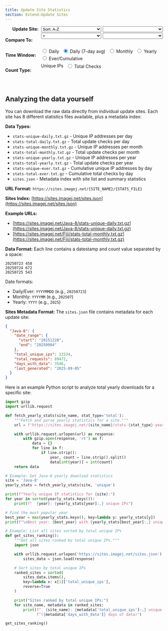 ```yaml
---
title: Update Site Statistics
section: Extend:Update Sites
---
```


<style>
#controls {
  margin: 0 auto;
  padding-bottom: 2em;
  width: fit-content;
}
#controls .grid {
  display: grid;
  grid-template-columns: 8em 1fr;
  gap: 0.2em 0.2em;
  align-items: start;
}
#controls .grid label.heading {
  font-weight: bold;
  text-align: right;
}
#controls .grid div.widgets {
  display: flex;
  gap: 0.3em;
  flex-wrap: wrap;
  width: 100%;
}
#controls .grid div.widgets select {
  flex: 1;
}
#controls label, #controls select {
  padding-right: 0.4em;
}
#loading {
  display: none;
  font-style: italic;
  color: #666;
  text-align: center;
  margin-top: 15px;
}
.error {
  color: #d32f2f;
  font-weight: bold;
  padding: 20px;
  text-align: center;
}
</style>

<div id="controls">
<div class="grid">
  <label class="heading">Update Site:</label>
  <div class="widgets">
    <select id="sort" onchange="updateSiteList()" title="Order of update sites in the neighboring dropdown list boxes">
      <option value="alpha">Sort: A-Z</option>
      <option value="ips">Sort: Most Used</option>
      <option value="date">Sort: Newest</option>
    </select>
    <select id="site" onchange="updateChart()" title="Update site to visualize"></select>
  </div>

  <label class="heading">Compare To:</label>
  <div class="widgets">
    <select id="op" onchange="updateCompareMode(); updateChart()" title="Comparison operation: + (sum both sites), / (ratio of first ÷ second), % (first as percentage of total)">
      <option value=""></option>
      <option value="+" selected>+</option>
      <option value="/">/</option>
      <option value="%">%</option>
    </select>
    <select id="site2" onchange="updateChart()" title="Second update site, for comparison"></select>
  </div>

  <label class="heading">Time Window:</label>
  <div class="widgets">
    <label title="Data aggregated per day (USA Central time zone), with no smoothing."><input type="radio" id="time-daily" name="timeWindow" value="daily" onchange="updateChart()"> Daily</label>
    <label title="Daily data smoothed with 7-day rolling average. Eliminates weekend/weekday noise since fewer people use Fiji on weekends. Recommended for cleaner trend visualization."><input type="radio" id="time-daily-avg" name="timeWindow" value="daily-avg" checked onchange="updateChart()"> Daily (7-day avg)</label>
    <label title="Data aggregated per month, with no smoothing."><input type="radio" id="time-monthly" name="timeWindow" value="monthly" onchange="updateChart()"> Monthly</label>
    <label title="Data aggregated per year, with no smoothing."><input type="radio" id="time-yearly" name="timeWindow" value="yearly" onchange="updateChart()"> Yearly</label>
    <label title="Running total over time. For Unique IPs: cumulative count of all IPs ever seen. For Total Checks: running sum of all checks since the update site was created."><input type="radio" id="time-ever" name="timeWindow" value="ever" onchange="updateChart()"> Ever/Cumulative</label>
  </div>

  <label class="heading">Count Type:</label>
  <div class="widgets">
    <label title="Number of distinct IP addresses seen during the chosen window of time.

Note:
* Multiple users at one organization may share the same public IP due to NAT.
* Many wireless users may have different IPs daily due to DHCP.
* Therefore, this value should not be construed as an accurate unique user count."><input type="radio" id="count-unique" name="countType" value="unique" checked onchange="updateChart()"> Unique IPs</label>
    <label title="Total update checks performed, regardless of IP address. Each time the Updater checks for updates (not downloads), it's counted. For most users, this check happens once daily when launching Fiji the first time within a 24-hour period."><input type="radio" id="count-total" name="countType" value="total" onchange="updateChart()"> Total Checks</label>
  </div>
</div>

<div id="loading">Loading data...</div>
</div>

<div id="stats-chart" style="width: 100%"></div>

<script src="https://cdn.jsdelivr.net/npm/pako@2.1.0/dist/pako.min.js"></script>
<script type="text/javascript">
  // Data cache to avoid refetching
  window.statsCache = {};

  // Available sites - will be populated from initial discovery
  window.availableSites = [];

  function getSelectedValues() {
    const site = document.getElementById('site').value;
    const op = document.getElementById('op').value;
    const site2 = document.getElementById('site2').value;
    const timeWindow = document.querySelector('input[name="timeWindow"]:checked').value;
    const countType = document.querySelector('input[name="countType"]:checked').value;

    return { site, op, site2, timeWindow, countType };
  }

  function updateSiteList() {
    const sortMode = document.getElementById('sort').value;
    const siteSelect = document.getElementById('site');
    const site2Select = document.getElementById('site2');

    // Remember current selections
    const currentSite = siteSelect.value;
    const currentSite2 = site2Select.value;

    // Sort sites according to selected mode
    let sortedSites = [...window.availableSites];

    switch (sortMode) {
      case 'alpha':
        sortedSites.sort();
        break;
      case 'ips':
        sortedSites.sort((a, b) => {
          const ipsA = window.sitesMetadata[a]?.total_unique_ips || 0;
          const ipsB = window.sitesMetadata[b]?.total_unique_ips || 0;
          return ipsB - ipsA; // Descending
        });
        break;
      case 'date':
        sortedSites.sort((a, b) => {
          const dateA = window.sitesMetadata[a]?.date_range?.start || '00000000';
          const dateB = window.sitesMetadata[b]?.date_range?.start || '00000000';
          return dateB.localeCompare(dateA); // Newest first
        });
        break;
    }

    // Clear and repopulate dropdowns
    siteSelect.innerHTML = '';
    site2Select.innerHTML = '';

    for (const siteName of sortedSites) {
      const siteOption = new Option();
      const site2Option = new Option();
      siteOption.value = site2Option.value = siteName;

      // Add metadata to option text if available
      const metadata = window.sitesMetadata[siteName];
      if (metadata && metadata.total_unique_ips) {
        siteOption.innerHTML = site2Option.innerHTML =
          `${siteName} (${metadata.total_unique_ips.toLocaleString()})`;
      } else {
        siteOption.innerHTML = site2Option.innerHTML = siteName;
      }

      siteSelect.appendChild(siteOption);
      site2Select.appendChild(site2Option);
    }

    // Restore selections if possible
    if (sortedSites.includes(currentSite)) {
      siteSelect.value = currentSite;
    } else if (sortedSites.length > 0) {
      siteSelect.selectedIndex = 0;
    }

    if (sortedSites.includes(currentSite2)) {
      site2Select.value = currentSite2;
    } else if (sortedSites.includes('Java-8')) {
      site2Select.value = 'Java-8';
    } else if (sortedSites.length > 1) {
      site2Select.selectedIndex = 1;
    }

    // Update chart with new selection
    updateChart();
  }

  function updateCompareMode() {
    const op = document.getElementById('op').value;
    const site2Select = document.getElementById('site2');

    if (op === '') {
      // Single site mode
      site2Select.disabled = true;
      site2Select.style.opacity = '0.5';
    } else {
      // Comparison mode
      site2Select.disabled = false;
      site2Select.style.opacity = '1';
    }
  }

  function buildStatsUrl(site, timeWindow, countType) {
    // Map daily-avg to daily for URL
    const urlTimeWindow = timeWindow === 'daily-avg' ? 'daily' : timeWindow;
    const filename = `stats-${countType}-${urlTimeWindow}.txt.gz`;
    return `https://sites.imagej.net/${site}/${filename}`;
  }

  function getCacheKey(site, timeWindow, countType) {
    return `${site}-${timeWindow}-${countType}`;
  }

  function parseDate(dateStr, timeWindow) {
    if (timeWindow === 'daily' || timeWindow === 'daily-avg' || timeWindow === 'ever') {
      // YYYYMMDD format
      const year = parseInt(dateStr.substring(0, 4));
      const month = parseInt(dateStr.substring(4, 6)) - 1; // JS months are 0-based
      const day = parseInt(dateStr.substring(6, 8));
      return new Date(year, month, day);
    } else if (timeWindow === 'monthly') {
      // YYYYMM format
      const year = parseInt(dateStr.substring(0, 4));
      const month = parseInt(dateStr.substring(4, 6)) - 1;
      return new Date(year, month, 1);
    } else if (timeWindow === 'yearly') {
      // YYYY format
      const year = parseInt(dateStr);
      return new Date(year, 0, 1);
    }
  }

  function fillDateGaps(data, timeWindow) {
    if (!data || data.length === 0) return data;

    // Sort data by date
    data.sort((a, b) => a[0] - b[0]);

    const filled = [];
    const startDate = new Date(data[0][0]);
    const endDate = new Date(data[data.length - 1][0]);

    // Create a map for quick lookup
    const dataMap = new Map();
    for (const [date, value] of data) {
      dataMap.set(date.getTime(), value);
    }

    let current = new Date(startDate);
    let lastCumulativeValue = 0;

    while (current <= endDate) {
      const currentTime = current.getTime();

      if (dataMap.has(currentTime)) {
        const value = dataMap.get(currentTime);
        filled.push([new Date(current), value]);
        if (timeWindow === 'ever') {
          lastCumulativeValue = value;
        }
      } else {
        // Fill gap
        if (timeWindow === 'ever') {
          // For cumulative data, use the last known value
          filled.push([new Date(current), lastCumulativeValue]);
        } else {
          // For other data types, use 0
          filled.push([new Date(current), 0]);
        }
      }

      // Increment current date based on time window
      if (timeWindow === 'daily' || timeWindow === 'daily-avg' || timeWindow === 'ever') {
        current.setDate(current.getDate() + 1);
      } else if (timeWindow === 'monthly') {
        current.setMonth(current.getMonth() + 1);
      } else if (timeWindow === 'yearly') {
        current.setFullYear(current.getFullYear() + 1);
      }
    }

    return filled;
  }

  function combineForStackedChart(data1, data2) {
    if (!data1 || !data2) return data1 || data2 || [];

    // Create maps for efficient lookup
    const map1 = new Map(data1.map(([date, value]) => [date.getTime(), value]));
    const map2 = new Map(data2.map(([date, value]) => [date.getTime(), value]));

    // Get all unique dates from both datasets
    const allDates = new Set([...map1.keys(), ...map2.keys()]);
    const result = [];

    for (const dateKey of Array.from(allDates).sort()) {
      const date = new Date(dateKey);
      const val1 = map1.get(dateKey) || 0;
      const val2 = map2.get(dateKey) || 0;

      // Format: [date, site1_value, site2_value]
      result.push([date, val1, val2]);
    }

    return result;
  }

  function combineDataSets(data1, data2, operation) {
    if (!data1 || !data2) return data1 || data2 || [];

    // Create maps for efficient lookup
    const map1 = new Map(data1.map(([date, value]) => [date.getTime(), value]));
    const map2 = new Map(data2.map(([date, value]) => [date.getTime(), value]));

    // Get all unique dates from both datasets
    const allDates = new Set([...map1.keys(), ...map2.keys()]);
    const result = [];

    for (const dateKey of Array.from(allDates).sort()) {
      const date = new Date(dateKey);
      const val1 = map1.get(dateKey) || 0;
      const val2 = map2.get(dateKey) || 0;

      let combinedValue;
      switch (operation) {
        case '/':
          combinedValue = val2 === 0 ? 0 : val1 / val2;
          break;
        case '%':
          combinedValue = (val1 + val2) === 0 ? 0 : (val1 / (val1 + val2)) * 100;
          break;
        default:
          combinedValue = val1;
      }

      result.push([date, combinedValue]);
    }

    return result;
  }

  async function fetchStatsData(site, timeWindow, countType) {
    const cacheKey = getCacheKey(site, timeWindow, countType);

    if (window.statsCache[cacheKey]) {
      return window.statsCache[cacheKey];
    }

    const url = buildStatsUrl(site, timeWindow, countType);

    try {
      const response = await fetch(url);
      if (!response.ok) {
        throw new Error(`HTTP ${response.status}: ${response.statusText}`);
      }

      // Handle pre-compressed .gz files (browser won't auto-decompress these)
      const arrayBuffer = await response.arrayBuffer();
      const decompressed = pako.inflate(new Uint8Array(arrayBuffer), { to: 'string' });
      const text = decompressed;
      const lines = text.trim().split('\n');
      const data = [];

      for (const line of lines) {
        if (line.trim()) {
          const parts = line.trim().split(/\s+/);
          if (parts.length >= 2) {
            const dateStr = parts[0];
            const countStr = parts[1];
            const date = parseDate(dateStr, timeWindow);
            const count = parseInt(countStr);
            if (!isNaN(count) && date instanceof Date && !isNaN(date.getTime())) {
              data.push([date, count]);
            }
          }
        }
      }

      // Cache the parsed data
      window.statsCache[cacheKey] = data;
      return data;

    } catch (error) {
      console.error(`Failed to fetch stats for ${site} (${timeWindow}/${countType}):`, error);
      throw error;
    }
  }

  async function updateChart() {
    const { site, op, site2, timeWindow, countType } = getSelectedValues();

    if (!site) return;

    // Show loading indicator
    document.getElementById('loading').style.display = 'block';

    try {
      // Fetch data for primary site
      const rawData1 = await fetchStatsData(site, timeWindow, countType);
      let data = fillDateGaps(rawData1, timeWindow);
      let chartTitle = site;
      let yLabel = `${countType === 'unique' ? 'Unique IP Addresses' : 'Total Update Checks'}`;

      // Determine display time window for title
      const displayTimeWindow = timeWindow === 'daily-avg' ?
        'Daily (7-day avg)' :
        timeWindow.charAt(0).toUpperCase() + timeWindow.slice(1);

      // Configuration for chart
      let chartConfig = {
        rollPeriod: timeWindow === 'daily-avg' ? 7 : 1,
        labels: ['Date', `${countType === 'unique' ? 'Unique IPs' : 'Total Checks'}`],
        ylabel: yLabel,
        title: `${chartTitle} - ${displayTimeWindow} ${countType === 'unique' ? 'Unique' : 'Total'} Statistics`
      };

      // Set X-axis formatting based on time window
      if (timeWindow === 'yearly') {
        chartConfig.axes = {
          x: {
            axisLabelFormatter: function(d) {
              return d.getFullYear().toString();
            },
            ticker: function(a, b, pixels, opts, dygraph, vals) {
              // Generate yearly ticks
              const startYear = new Date(a).getFullYear();
              const endYear = new Date(b).getFullYear();
              const ticks = [];
              for (let year = startYear; year <= endYear; year++) {
                ticks.push({v: new Date(year, 0, 1).getTime(), label: year.toString()});
              }
              return ticks;
            }
          }
        };
      } else if (timeWindow === 'monthly') {
        chartConfig.axes = {
          x: {
            axisLabelFormatter: function(d) {
              return d.getFullYear() + '-' + String(d.getMonth() + 1).padStart(2, '0');
            }
          }
        };
      }

      // If comparison mode is enabled and site2 is selected
      if (op && site2 && site2 !== site) {
        const rawData2 = await fetchStatsData(site2, timeWindow, countType);
        const filledData2 = fillDateGaps(rawData2, timeWindow);

        if (op === '+') {
          // For sum, create stacked chart with both series
          data = combineForStackedChart(data, filledData2);
          chartTitle = `${site} + ${site2}`;
          chartConfig.labels = ['Date', site, site2];
          chartConfig.stackedGraph = true;
          chartConfig.fillGraph = true;
          chartConfig.colors = ['#1f77b4', '#ff7f0e'];
        } else {
          // For other operations, combine into single series
          data = combineDataSets(data, filledData2, op);
          switch (op) {
            case '/':
              chartTitle = `${site} / ${site2}`;
              yLabel = `Ratio (${site}/${site2})`;
              break;
            case '%':
              chartTitle = `${site} as % of (${site} + ${site2})`;
              yLabel = `Percentage (%)`;
              break;
          }
        }

        chartConfig.title = `${chartTitle} - ${displayTimeWindow} ${countType === 'unique' ? 'Unique' : 'Total'} Statistics`;
        chartConfig.ylabel = yLabel;
      }

      new Dygraph(document.getElementById("stats-chart"), data, chartConfig);

    } catch (error) {
      document.getElementById("stats-chart").innerHTML =
        `<div class="error">
          <p>Error loading data: ${error.message}</p>
        </div>`;
    } finally {
      // Hide loading indicator
      document.getElementById('loading').style.display = 'none';
    }
  }

  // Initialize the page
  async function initializePage() {
    try {
      // Fetch site list and metadata from sites.json
      const response = await fetch('https://sites.imagej.net/sites.json');
      if (!response.ok) {
        throw new Error(`Failed to fetch sites list: ${response.status} ${response.statusText}`);
      }

      const sitesData = await response.json();
      window.sitesMetadata = sitesData;

      // Extract site names (will be sorted by updateSiteList)
      window.availableSites = Object.keys(sitesData);

      // Set default selections
      const siteSelect = document.getElementById('site');
      const site2Select = document.getElementById('site2');

      // Populate and sort site lists
      updateSiteList();

      // Set initial selections after population
      if (window.availableSites.includes('Fiji')) {
        siteSelect.value = 'Fiji';
      }
      if (window.availableSites.includes('Java-8')) {
        site2Select.value = 'Java-8';
      }

      // Initialize compare mode state and chart
      updateCompareMode();
      updateChart();

    } catch (error) {
      console.error('Failed to initialize page:', error);
      // Fallback to hardcoded list if sites.json fails
      window.availableSites = ['Java-8', 'Fiji'];
      window.sitesMetadata = {}; // Empty metadata for fallback

      const siteSelect = document.getElementById('site');
      const site2Select = document.getElementById('site2');

      updateSiteList();

      // Set fallback selections
      if (window.availableSites.includes('Fiji')) {
        siteSelect.value = 'Fiji';
      }
      if (window.availableSites.includes('Java-8')) {
        site2Select.value = 'Java-8';
      }

      updateCompareMode();
      updateChart();
    }
  }

  // Initialize when page loads
  document.addEventListener('DOMContentLoaded', initializePage);

  // Also initialize immediately in case DOMContentLoaded already fired
  if (document.readyState === 'loading') {
    // Still loading, wait for DOMContentLoaded
  } else {
    // Already loaded
    initializePage();
  }
</script>

## Analyzing the data yourself

You can download the raw data directly from individual update sites. Each site has 8 different statistics files available, plus a metadata index:

**Data Types:**
- `stats-unique-daily.txt.gz` - Unique IP addresses per day
- `stats-total-daily.txt.gz` - Total update checks per day
- `stats-unique-monthly.txt.gz` - Unique IP addresses per month
- `stats-total-monthly.txt.gz` - Total update checks per month
- `stats-unique-yearly.txt.gz` - Unique IP addresses per year
- `stats-total-yearly.txt.gz` - Total update checks per year
- `stats-unique-ever.txt.gz` - Cumulative unique IP addresses by day
- `stats-total-ever.txt.gz` - Cumulative total checks by day
- `sites.json` - Metadata index with site list and summary statistics

**URL Format:** `https://sites.imagej.net/{SITE_NAME}/{STATS_FILE}`

**Sites Index:** [https://sites.imagej.net/sites.json](https://sites.imagej.net/sites.json)

**Example URLs:**
- [https://sites.imagej.net/Java-8/stats-unique-daily.txt.gz](https://sites.imagej.net/Java-8/stats-unique-daily.txt.gz)
- [https://sites.imagej.net/Fiji/stats-total-monthly.txt.gz](https://sites.imagej.net/Fiji/stats-total-monthly.txt.gz)

**Data Format:** Each line contains a datestamp and count value separated by a space:
```
20250723 458
20250724 672
20250725 543
```

Date formats:
- Daily/Ever: `YYYYMMDD` (e.g., `20250723`)
- Monthly: `YYYYMM` (e.g., `202507`)
- Yearly: `YYYY` (e.g., `2025`)

**Sites Metadata Format:**
The `sites.json` file contains metadata for each update site:
```json
{
  "Java-8": {
    "date_range": {
      "start": "20151220",
      "end": "20250904"
    },
    "total_unique_ips": 12534,
    "total_requests": 89472,
    "days_with_data": 3546,
    "last_generated": "2025-09-05"
  }
}
```

Here is an example Python script to analyze total yearly downloads for a specific site:

```python
import gzip
import urllib.request

def fetch_yearly_stats(site_name, stat_type='total'):
    """Fetch and parse yearly statistics for a site."""
    url = f'https://sites.imagej.net/{site_name}/stats-{stat_type}-yearly.txt.gz'

    with urllib.request.urlopen(url) as response:
        with gzip.open(response, 'rt') as f:
            data = {}
            for line in f:
                if line.strip():
                    year, count = line.strip().split()
                    data[int(year)] = int(count)
    return data

# Example: Get Java-8 yearly download statistics
site = 'Java-8'
yearly_stats = fetch_yearly_stats(site, 'unique')

print(f"Yearly unique IP statistics for {site}:")
for year in sorted(yearly_stats.keys()):
    print(f"  {year}: {yearly_stats[year]:,} unique IPs")

# Find the most popular year
best_year = max(yearly_stats.keys(), key=lambda y: yearly_stats[y])
print(f"\nBest year: {best_year} with {yearly_stats[best_year]:,} unique IPs")

# Example: List all sites sorted by total unique IPs
def get_sites_ranking():
    """Get all sites ranked by total unique IPs."""
    import json

    with urllib.request.urlopen('https://sites.imagej.net/sites.json') as response:
        sites_data = json.load(response)

    # Sort sites by total unique IPs
    ranked_sites = sorted(
        sites_data.items(),
        key=lambda x: x[1]['total_unique_ips'],
        reverse=True
    )

    print("Sites ranked by total unique IPs:")
    for site_name, metadata in ranked_sites:
        print(f"  {site_name}: {metadata['total_unique_ips']:,} unique IPs "
              f"({metadata['days_with_data']} days of data)")

get_sites_ranking()
```
